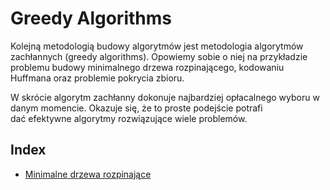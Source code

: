 # Greedy Algorithms

Kolejną metodologią budowy algorytmów jest metodologia algorytmów zachłannych (greedy algorithms). Opowiemy sobie o niej na przykładzie problemu budowy minimalnego drzewa rozpinającego, kodowaniu Huffmana oraz problemie pokrycia zbioru.

W skrócie algorytm zachłanny dokonuje najbardziej opłacalnego wyboru w danym momencie. Okazuje się, że to proste podejście potrafi dać efektywne algorytmy rozwiązujące wiele problemów.

## Index

- [Minimalne drzewa rozpinające](minimal-spanning-trees.md)
